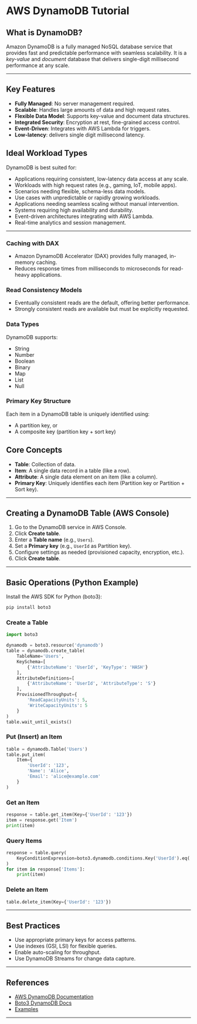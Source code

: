 # AWS DynamoDB Tutorial

## What is DynamoDB?

Amazon DynamoDB is a fully managed NoSQL database service that provides fast and predictable performance with seamless scalability. It is a *key-value* and *document* database that delivers single-digit millisecond performance at any scale.

---

## Key Features
- **Fully Managed**: No server management required.
- **Scalable**: Handles large amounts of data and high request rates.
- **Flexible Data Model**: Supports key-value and document data structures.
- **Integrated Security**: Encryption at rest, fine-grained access control.
- **Event-Driven**: Integrates with AWS Lambda for triggers.
- **Low-latency**:  delivers single digit millisecond latency.

## Ideal Workload Types

DynamoDB is best suited for:
- Applications requiring consistent, low-latency data access at any scale.
- Workloads with high request rates (e.g., gaming, IoT, mobile apps).
- Scenarios needing flexible, schema-less data models.
- Use cases with unpredictable or rapidly growing workloads.
- Applications needing seamless scaling without manual intervention.
- Systems requiring high availability and durability.
- Event-driven architectures integrating with AWS Lambda.
- Real-time analytics and session management.

---
### Caching with DAX

* Amazon DynamoDB Accelerator (DAX) provides fully managed, in-memory caching.
* Reduces response times from milliseconds to microseconds for read-heavy applications.

### Read Consistency Models

- Eventually consistent reads are the default, offering better performance.
- Strongly consistent reads are available but must be explicitly requested.

### Data Types

DynamoDB supports:

- String
- Number
- Boolean
- Binary
- Map
- List
- Null


### Primary Key Structure

Each item in a DynamoDB table is uniquely identified using:

- A partition key, or
- A composite key (partition key + sort key)


## Core Concepts
- **Table**: Collection of data.
- **Item**: A single data record in a table (like a row).
- **Attribute**: A single data element on an item (like a column).
- **Primary Key**: Uniquely identifies each item (Partition key or Partition + Sort key).

---

## Creating a DynamoDB Table (AWS Console)
1. Go to the DynamoDB service in AWS Console.
2. Click **Create table**.
3. Enter a **Table name** (e.g., `Users`).
4. Set a **Primary key** (e.g., `UserId` as Partition key).
5. Configure settings as needed (provisioned capacity, encryption, etc.).
6. Click **Create table**.

---

## Basic Operations (Python Example)
Install the AWS SDK for Python (boto3):
```bash
pip install boto3
```

### Create a Table
```python
import boto3

dynamodb = boto3.resource('dynamodb')
table = dynamodb.create_table(
    TableName='Users',
    KeySchema=[
        {'AttributeName': 'UserId', 'KeyType': 'HASH'}
    ],
    AttributeDefinitions=[
        {'AttributeName': 'UserId', 'AttributeType': 'S'}
    ],
    ProvisionedThroughput={
        'ReadCapacityUnits': 5,
        'WriteCapacityUnits': 5
    }
)
table.wait_until_exists()
```

### Put (Insert) an Item
```python
table = dynamodb.Table('Users')
table.put_item(
    Item={
        'UserId': '123',
        'Name': 'Alice',
        'Email': 'alice@example.com'
    }
)
```

### Get an Item
```python
response = table.get_item(Key={'UserId': '123'})
item = response.get('Item')
print(item)
```

### Query Items
```python
response = table.query(
    KeyConditionExpression=boto3.dynamodb.conditions.Key('UserId').eq('123')
)
for item in response['Items']:
    print(item)
```

### Delete an Item
```python
table.delete_item(Key={'UserId': '123'})
```

---

## Best Practices
- Use appropriate primary keys for access patterns.
- Use indexes (GSI, LSI) for flexible queries.
- Enable auto-scaling for throughput.
- Use DynamoDB Streams for change data capture.

---

## References
- [AWS DynamoDB Documentation](https://docs.aws.amazon.com/amazondynamodb/latest/developerguide/)
- [Boto3 DynamoDB Docs](https://boto3.amazonaws.com/v1/documentation/api/latest/reference/services/dynamodb.html)
- [Examples](https://docs.aws.amazon.com/amazondynamodb/latest/developerguide/DAX.client.run-application-python.html)
---
